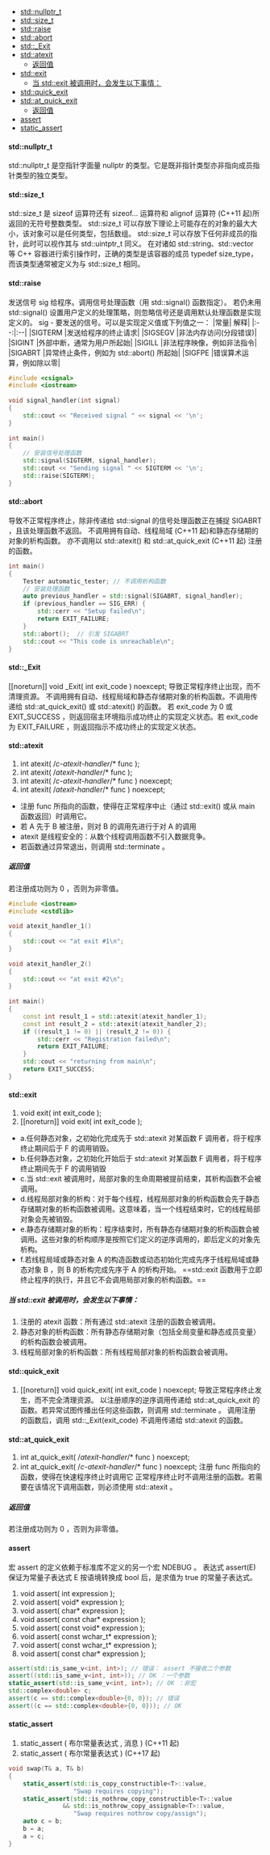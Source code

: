 
<!-- @import "[TOC]" {cmd="toc" depthFrom=1 depthTo=6 orderedList=false} -->
<!-- code_chunk_output -->

- [std::nullptr_t](#stdnullptr_t)
- [std::size_t](#stdsize_t)
- [std::raise](#stdraise)
- [std::abort](#stdabort)
- [std::_Exit](#std_exit)
- [std::atexit](#stdatexit)
  - [返回值](#返回值)
- [std::exit](#stdexit)
  - [当 std::exit 被调用时，会发生以下事情：](#当-stdexit-被调用时会发生以下事情)
- [std::quick_exit](#stdquick_exit)
- [std::at_quick_exit](#stdat_quick_exit)
  - [返回值](#返回值-1)
- [assert](#assert)
- [static_assert](#static_assert)

<!-- /code_chunk_output -->


#### std::nullptr_t
std::nullptr_t 是空指针字面量 nullptr 的类型。它是既非指针类型亦非指向成员指针类型的独立类型。


#### std::size_t
std::size_t 是 sizeof 运算符还有 sizeof... 运算符和 alignof 运算符 (C++11 起)所返回的无符号整数类型。
std::size_t 可以存放下理论上可能存在的对象的最大大小，该对象可以是任何类型，包括数组。
std::size_t 可以存放下任何非成员的指针，此时可以视作其与 std::uintptr_t 同义。
在对诸如 std::string、std::vector 等 C++ 容器进行索引操作时，正确的类型是该容器的成员 typedef size_type，而该类型通常被定义为与 std::size_t 相同。

#### std::raise
发送信号 sig 给程序。调用信号处理函数（用 std::signal() 函数指定）。
若仍未用 std::signal() 设置用户定义的处理策略，则忽略信号还是调用默认处理函数是实现定义的。
sig	-	要发送的信号。可以是实现定义值或下列值之一：
|常量|	解释|
|:--:|:--|
|SIGTERM	|发送给程序的终止请求|
|SIGSEGV	|非法内存访问(分段错误)|
|SIGINT     |外部中断，通常为用户所起始|
|SIGILL	    |非法程序映像，例如非法指令|
|SIGABRT	|异常终止条件，例如为 std::abort() 所起始|
|SIGFPE	    |错误算术运算，例如除以零|

```cpp
#include <csignal>
#include <iostream>
 
void signal_handler(int signal)
{
    std::cout << "Received signal " << signal << '\n';
}
 
int main()
{
    // 安装信号处理函数
    std::signal(SIGTERM, signal_handler);
    std::cout << "Sending signal " << SIGTERM << '\n';
    std::raise(SIGTERM);
}
```


#### std::abort
导致不正常程序终止，除非传递给 std::signal 的信号处理函数正在捕捉 SIGABRT ，且该处理函数不返回。
不调用拥有自动、线程局域 (C++11 起)和静态存储期的对象的析构函数。
亦不调用以 std::atexit() 和 std::at_quick_exit (C++11 起) 注册的函数。
```cpp
int main()
{
    Tester automatic_tester; // 不调用析构函数
    // 安装处理函数
    auto previous_handler = std::signal(SIGABRT, signal_handler);
    if (previous_handler == SIG_ERR) {
        std::cerr << "Setup failed\n";
        return EXIT_FAILURE;
    }
    std::abort();  // 引发 SIGABRT
    std::cout << "This code is unreachable\n";
}
```


#### std::_Exit
[[noreturn]] void _Exit( int exit_code ) noexcept;
导致正常程序终止出现，而不清理资源。
不调用拥有自动、线程局域和静态存储期对象的析构函数。不调用传递给 std::at_quick_exit() 或 std::atexit() 的函数。
若 exit_code 为 0 或 EXIT_SUCCESS ，则返回宿主环境指示成功终止的实现定义状态。若 exit_code 为 EXIT_FAILURE ，则返回指示不成功终止的实现定义状态。

#### std::atexit
1. int atexit( /*c-atexit-handler*/* func );
2. int atexit( /*atexit-handler*/* func );
3. int atexit( /*c-atexit-handler*/* func ) noexcept;
4. int atexit( /*atexit-handler*/* func ) noexcept;
- 注册 func 所指向的函数，使得在正常程序中止（通过 std::exit() 或从 main 函数返回）时调用它。
- 若 A 先于 B 被注册，则对 B 的调用先进行于对 A 的调用
- atexit 是线程安全的：从数个线程调用函数不引入数据竞争。
- 若函数通过异常退出，则调用 std::terminate 。
##### 返回值
若注册成功则为 ​0​ ，否则为非零值。
```cpp
#include <iostream>
#include <cstdlib>
 
void atexit_handler_1() 
{
    std::cout << "at exit #1\n";
}
 
void atexit_handler_2() 
{
    std::cout << "at exit #2\n";
}
 
int main() 
{
    const int result_1 = std::atexit(atexit_handler_1);
    const int result_2 = std::atexit(atexit_handler_2);
    if ((result_1 != 0) || (result_2 != 0)) {
        std::cerr << "Registration failed\n";
        return EXIT_FAILURE;
    }
    std::cout << "returning from main\n";
    return EXIT_SUCCESS;
}
```

#### std::exit
1. void exit( int exit_code );
2. [[noreturn]] void exit( int exit_code );
- a.任何静态对象，之初始化完成先于 std::atexit 对某函数 F 调用者，将于程序终止期间后于 F 的调用销毁。
- b.任何静态对象，之初始化开始后于 std::atexit 对某函数 F 调用者，将于程序终止期间先于 F 的调用销毁
- c.当 std::exit 被调用时，局部对象的生命周期被提前结束，其析构函数不会被调用。
- d.线程局部对象的析构：对于每个线程，线程局部对象的析构函数会先于静态存储期对象的析构函数被调用。这意味着，当一个线程结束时，它的线程局部对象会先被销毁。
- e.静态存储期对象的析构：程序结束时，所有静态存储期对象的析构函数会被调用。这些对象的析构顺序是按照它们定义的逆序调用的，即后定义的对象先析构。
- f.若线程局域或静态对象 A 的构造函数或动态初始化完成先序于线程局域或静态对象 B ，则 B 的析构完成先序于 A 的析构开始。
==std::exit 函数用于立即终止程序的执行，并且它不会调用局部对象的析构函数。==
##### 当 std::exit 被调用时，会发生以下事情：
1. 注册的 atexit 函数：所有通过 std::atexit 注册的函数会被调用。
2. 静态对象的析构函数：所有静态存储期对象（包括全局变量和静态成员变量）的析构函数会被调用。
3. 线程局部对象的析构函数：所有线程局部对象的析构函数会被调用。

#### std::quick_exit
1. [[noreturn]] void quick_exit( int exit_code ) noexcept;
导致正常程序终止发生，而不完全清理资源。
以注册顺序的逆序调用传递给 std::at_quick_exit 的函数。若异常试图传播出任何这些函数，则调用 std::terminate 。
调用注册的函数后，调用 std::_Exit(exit_code) 
不调用传递给 std::atexit 的函数。


#### std::at_quick_exit
1. int at_quick_exit( /*atexit-handler*/* func ) noexcept;
1. int at_quick_exit( /*c-atexit-handler*/* func ) noexcept;
注册 func 所指向的函数，使得在快速程序终止时调用它
正常程序终止时不调用注册的函数。若需要在该情况下调用函数，则必须使用 std::atexit 。
##### 返回值
若注册成功则为 ​0​ ，否则为非零值。

#### assert
宏 assert 的定义依赖于标准库不定义的另一个宏 NDEBUG 。
表达式 assert(E) 保证为常量子表达式
E 按语境转换成 bool 后，是求值为 true 的常量子表达式。
1. void assert( int expression );
2. void assert( void* expression );
3. void assert( char* expression );
4. void assert( const char* expression );
5. void assert( const void* expression );
6. void assert( const wchar_t* expression );
7. void assert( const wchar_t* expression );
8. void assert( const char* expression );

```cpp
assert(std::is_same_v<int, int>); // 错误： assert 不接收二个参数
assert((std::is_same_v<int, int>)); // OK ：一个参数
static_assert(std::is_same_v<int, int>); // OK ：非宏
std::complex<double> c;
assert(c == std::complex<double>{0, 0}); // 错误
assert((c == std::complex<double>{0, 0})); // OK
```

#### static_assert
1. static_assert ( 布尔常量表达式 , 消息 )		(C++11 起)
2. static_assert ( 布尔常量表达式 )		(C++17 起)
```cpp
void swap(T& a, T& b)
{
    static_assert(std::is_copy_constructible<T>::value,
                  "Swap requires copying");
    static_assert(std::is_nothrow_copy_constructible<T>::value
               && std::is_nothrow_copy_assignable<T>::value,
                  "Swap requires nothrow copy/assign");
    auto c = b;
    b = a;
    a = c;
}
```


